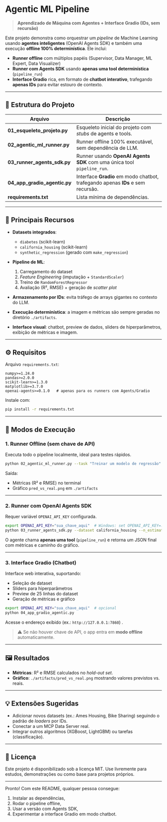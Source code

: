 

# Agentic ML Pipeline

> **Aprendizado de Máquina com Agentes + Interface Gradio (IDs, sem recursão)**

Este projeto demonstra como orquestrar um *pipeline* de Machine Learning usando **agentes inteligentes** (OpenAI Agents SDK) e também uma execução **offline 100% determinística**.
Ele inclui:

* **Runner offline** com múltiplos papéis (Supervisor, Data Manager, ML Expert, Data Visualizer)
* **Runner com Agents SDK** usando **apenas uma tool determinística** (`pipeline_run`)
* **Interface Gradio** rica, em formato de **chatbot interativo**, trafegando **apenas IDs** para evitar estouro de contexto.

---

## 📂 Estrutura do Projeto

| Arquivo                      | Descrição                                                                       |
| ---------------------------- | ------------------------------------------------------------------------------- |
| **01_esqueleto_projeto.py**  | Esqueleto inicial do projeto com *stubs* de agents e tools.                     |
| **02_agentic_ml_runner.py**  | Runner offline 100% executável, sem dependência de LLM.                         |
| **03_runner_agents_sdk.py**  | Runner usando **OpenAI Agents SDK** com uma única tool `pipeline_run`.          |
| **04_app_gradio_agentic.py** | Interface **Gradio** em modo chatbot, trafegando apenas **IDs** e sem recursão. |
| **requirements.txt**         | Lista mínima de dependências.                                                   |

---

## 🔑 Principais Recursos

* **Datasets integrados**:

  * `diabetes` (scikit-learn)
  * `california_housing` (scikit-learn)
  * `synthetic_regression` (gerado com `make_regression`)
* **Pipeline de ML**:

  1. Carregamento do dataset
  2. *Feature Engineering* (imputação + `StandardScaler`)
  3. Treino de `RandomForestRegressor`
  4. Avaliação (R², RMSE) + geração de *scatter plot*
* **Armazenamento por IDs**: evita tráfego de arrays gigantes no contexto do LLM.
* **Execução determinística**: a imagem e métricas são sempre geradas no diretório `./artifacts`.
* **Interface visual**: chatbot, preview de dados, sliders de hiperparâmetros, exibição de métricas e imagem.

---

## ⚙️ Requisitos

Arquivo `requirements.txt`:

```
numpy>=1.24.0
pandas>=2.0.0
scikit-learn>=1.3.0
matplotlib>=3.7.0
openai-agents>=0.1.0   # apenas para os runners com Agents/Gradio
```



Instale com:

```bash
pip install -r requirements.txt
```

---

## 🚀 Modos de Execução

### 1. **Runner Offline** (sem chave de API)

Executa todo o pipeline localmente, ideal para testes rápidos.

```bash
python 02_agentic_ml_runner.py --task "Treinar um modelo de regressão" --dataset diabetes
```

Saída:

* Métricas (R² e RMSE) no terminal
* Gráfico `pred_vs_real.png` em `./artifacts`

---

### 2. **Runner com OpenAI Agents SDK**

Requer variável `OPENAI_API_KEY` configurada.

```bash
export OPENAI_API_KEY="sua_chave_aqui"  # Windows: set OPENAI_API_KEY=...
python 03_runner_agents_sdk.py --dataset california_housing --n_estimators 300
```

O agente chama **apenas uma tool** (`pipeline_run`) e retorna um JSON final com métricas e caminho do gráfico.

---

### 3. **Interface Gradio (Chatbot)**

Interface web interativa, suportando:

* Seleção de dataset
* Sliders para hiperparâmetros
* Preview de 25 linhas do dataset
* Geração de métricas e gráfico

```bash
export OPENAI_API_KEY="sua_chave_aqui"  # opcional
python 04_app_gradio_agentic.py
```

Acesse o endereço exibido (ex.: `http://127.0.0.1:7860`) .

> ⚠️ Se não houver chave de API, o app entra em **modo offline** automaticamente.

---

## 🖼️ Resultados

* **Métricas**: R² e RMSE calculados no *hold-out set*.
* **Gráfico**: `./artifacts/pred_vs_real.png` mostrando valores previstos vs. reais.

---

## 💡 Extensões Sugeridas

* Adicionar novos datasets (ex.: Ames Housing, Bike Sharing) seguindo o padrão de *loaders* por IDs.
* Conectar a um MCP Data Server real.
* Integrar outros algoritmos (XGBoost, LightGBM) ou tarefas (classificação).

---

## 📜 Licença

Este projeto é disponibilizado sob a licença MIT.
Use livremente para estudos, demonstrações ou como base para projetos próprios.

---

Pronto! Com este README, qualquer pessoa consegue:

1. Instalar as dependências,
2. Rodar o pipeline offline,
3. Usar a versão com Agents SDK,
4. Experimentar a interface Gradio em modo chatbot.
